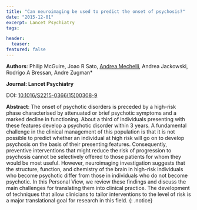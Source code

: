 ```yaml
---
title: "Can neuroimaging be used to predict the onset of psychosis?"
date: "2015-12-01"
excerpt: Lancet Psychiatry
tags:

header:
  teaser:
featured: false
---
```


__Authors__: Philip McGuire, Joao R Sato, [Andrea Mechelli](/members/Andrea), Andrea Jackowski, Rodrigo A Bressan, Andre Zugman*

**Journal: Lancet Psychiatry**

DOI: [10.1016/S2215-0366(15)00308-9](https://doi.org/10.1016/S2215-0366(15)00308-9)

**Abstract**: The onset of psychotic disorders is preceded by a high-risk phase characterised by attenuated or brief psychotic symptoms and a marked decline in functioning. About a third of individuals presenting with these features develop a psychotic disorder within 3 years. A fundamental challenge in the clinical management of this population is that it is not possible to predict whether an individual at high risk will go on to develop psychosis on the basis of their presenting features. Consequently, preventive interventions that might reduce the risk of progression to psychosis cannot be selectively offered to those patients for whom they would be most useful. However, neuroimaging investigation suggests that the structure, function, and chemistry of the brain in high-risk individuals who become psychotic differ from those in individuals who do not become psychotic. In this Personal View, we review these findings and discuss the main challenges for translating them into clinical practice. The development of techniques that allow clinicians to tailor interventions to the level of risk is a major translational goal for research in this field.
{: .notice}
